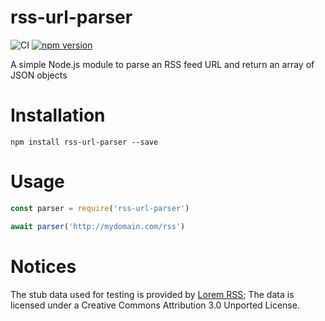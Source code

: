 # rss-url-parser
![CI](https://github.com/AlexChesters/rss-url-parser/workflows/CI/badge.svg)
[![npm version](https://badge.fury.io/js/rss-url-parser.svg)](https://badge.fury.io/js/rss-url-parser)

A simple Node.js module to parse an RSS feed URL and return an array of JSON objects

# Installation
`npm install rss-url-parser --save`

# Usage
```javascript
const parser = require('rss-url-parser')

await parser('http://mydomain.com/rss')
```

# Notices
The stub data used for testing is provided by
[Lorem RSS](https://lorem-rss.herokuapp.com/); The data is licensed under a
Creative Commons Attribution 3.0 Unported License.
